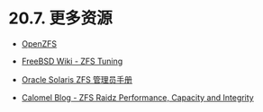 # 20.7. 更多资源

- [OpenZFS](https://openzfs.org/)

- [FreeBSD Wiki - ZFS Tuning](https://wiki.freebsd.org/ZFSTuningGuide)

- [Oracle Solaris ZFS 管理员手册](http://docs.oracle.com/cd/E19253-01/819-5461/index.html)

- [Calomel Blog - ZFS Raidz Performance, Capacity and Integrity](https://calomel.org/zfs_raid_speed_capacity.html)
